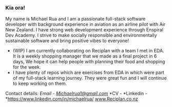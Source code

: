 ### Kia ora!

My name is Michael Rua and I am a passionate full-stack software developer with background experience in aviation as an airline pilot with Air New Zealand. 
I have strong web development experience through Enspiral Dev Academy. I strive to make socially responsible and environmentally sustainable software and bring positive vibes to everyone!

- (WIP) I am currently collaborating on Reciplan with a team I met in EDA. It is a weekly shopping manager that we made as a final project in 6 days, We hope it can help people with planning their food and shopping for the week. 
- I have plenty of repos which are exercises from EDA in which were part of my full-stack learning journey. They were great fun and I will continue to keep working on them.

Contact details:
*Email - Michaelrua1@gmail.com*
*CV - 
*Linkedin - *https://www.linkedin.com/in/michaelrua/
www.Reciplan.co.nz 

